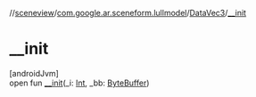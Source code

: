 //[sceneview](../../../index.md)/[com.google.ar.sceneform.lullmodel](../index.md)/[DataVec3](index.md)/[__init](__init.md)

# __init

[androidJvm]\
open fun [__init](__init.md)(_i: [Int](https://kotlinlang.org/api/latest/jvm/stdlib/kotlin/-int/index.html), _bb: [ByteBuffer](https://developer.android.com/reference/kotlin/java/nio/ByteBuffer.html))

